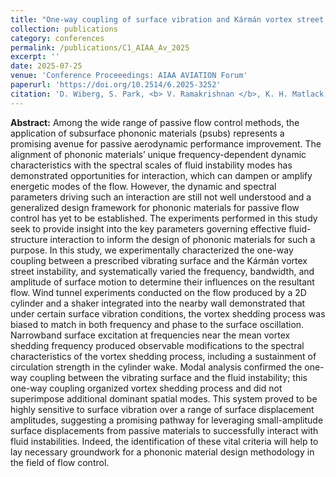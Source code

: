```yaml
---
title: "One-way coupling of surface vibration and Kármán vortex street instability"
collection: publications
category: conferences
permalink: /publications/C1_AIAA_Av_2025
excerpt: ''
date: 2025-07-25
venue: 'Conference Proceeedings: AIAA AVIATION Forum'
paperurl: 'https://doi.org/10.2514/6.2025-3252'
citation: 'D. Wiberg, S. Park, <b> V. Ramakrishnan </b>, K. H. Matlack, P. J. Ansell, "One-way coupling of surface vibration and Kármán vortex street instability", <i> AIAA AVIATION Forum 2025, p. 4236018 </i>, Las Vegas, NV, July 21-25, 2025'
---
```


**Abstract:** Among the wide range of passive flow control methods, the application of subsurface phononic materials (psubs) represents a promising avenue for passive aerodynamic performance improvement. The alignment of phononic materials’ unique frequency-dependent dynamic characteristics with the spectral scales of fluid instability modes has demonstrated opportunities for interaction, which can dampen or amplify energetic modes of the flow. However, the dynamic and spectral parameters driving such an interaction are still not well understood and a generalized design framework for phononic materials for passive flow control has yet to be established. The experiments performed in this study seek to provide insight into the key parameters governing effective fluid-structure interaction to inform the design of phononic materials for such a purpose. In this study, we experimentally characterized the one-way coupling between a prescribed vibrating surface and the Kármán vortex street instability, and systematically varied the frequency, bandwidth, and amplitude of surface motion to determine their influences on the resultant flow. Wind tunnel experiments conducted on the flow produced by a 2D cylinder and a shaker integrated into the nearby wall demonstrated that under certain surface vibration conditions, the vortex shedding process was biased to match in both frequency and phase to the surface oscillation. Narrowband surface excitation at frequencies near the mean vortex shedding frequency produced observable modifications to the spectral characteristics of the vortex shedding process, including a sustainment of circulation strength in the cylinder wake. Modal analysis confirmed the one-way coupling between the vibrating surface and the fluid instability; this one-way coupling organized vortex shedding process and did not superimpose additional dominant spatial modes. This system proved to be highly sensitive to surface vibration over a range of surface displacement amplitudes, suggesting a promising pathway for leveraging small-amplitude surface displacements from passive materials to successfully interact with fluid instabilities. Indeed, the identification of these vital criteria will help to lay necessary groundwork for a phononic material design methodology in the field of flow control.